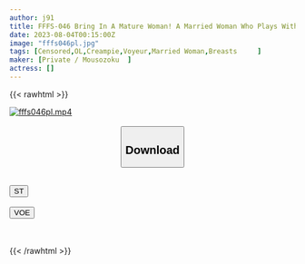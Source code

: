 ```yaml
---
author: j91
title: FFFS-046 Bring In A Mature Woman! A Married Woman Who Plays With Strangers' Stick All About Voyeur Documents 43 ~Frustrated OL Married Woman Has Affair With A Younger Boy~ Mirei-san, E-Cup, 36 Years Old, Frustrated Erotic OL Married Woman Reiko-san, E-Cup, 39 Years Old, IT Intelligent OL Married Woman At Work Eats Younger
date: 2023-08-04T00:15:00Z
image: "fffs046pl.jpg"
tags: [Censored,OL,Creampie,Voyeur,Married Woman,Breasts	 ]
maker: [Private / Mousozoku  ]
actress: []
---
```



{{< rawhtml >}}

<div class="video" data-videoid="jYlMgPwzaPizX12">
    <a href="javascript:;">
        <img src="https://my.j91.asia/posts/fffs046pl/fffs046pl.jpg" width="WIDTH" height="HEIGHT" alt="fffs046pl.mp4" loading="lazy">
    </a>
</div>

<script type="text/javascript" src="https://j91.asia/asset/on-demand-st.js"></script>

<br>
  <link rel="stylesheet" href="https://j91.asia/asset/bs5.css">
  
  <center>
  <button class="btn btn-primary" type="button" data-bs-toggle="collapse" data-bs-target=".multi-collapse" aria-expanded="false" aria-controls="multiCollapseExample1 multiCollapseExample2"><h2>Download</h2></button></center>
</p>
<div class="row">
  <div class="col">
    <div class="collapse multi-collapse" id="multiCollapseExample1">
      <div class="card card-body">
	      	      <br>
<div class="buttons">  
<a href="https://streamtape.to/v/jYlMgPwzaPizX12"><button class="btn-hover color-3"><i class="fa fa-download"></i> ST</button></a></div>
    </div>
  </div>
</div>
  <div class="col">
    <div class="collapse multi-collapse" id="multiCollapseExample2">
      <div class="card card-body">
	      <br>
<div class="buttons">
    <a href="https://voe.sx/smpkyab0tlei"><button class="btn-hover color-9"><i class="fa fa-download"></i> VOE</button></a></div>
<br><br>
      </div>
    </div>
  </div>
</div>

{{< /rawhtml >}}